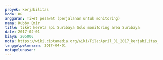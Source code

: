 ```yaml
---
proyek: kerjabilitas
kode: B8
anggaran: Tiket pesawat (perjalanan untuk monitoring)
nama: Rubby Emir
title: tiket kereta api Surabaya Solo monitoring area Surabaya
date: 2017-04-01
biaya: 205000
nota: https://wiki.ciptamedia.org/wiki/File:April_01_2017_kerjabilitas_B8_tiket_surabaya_solo_rubby.JPG
tanggalpelunasan: 2017-04-01
notapelunasan:
---
```

